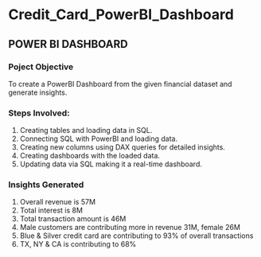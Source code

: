 # Credit_Card_PowerBI_Dashboard
## POWER BI DASHBOARD

### Poject Objective
To create a PowerBI Dashboard from the given financial dataset and generate insights.

### Steps Involved:
  1. Creating tables and loading data in SQL.
  2. Connecting SQL with PowerBI and loading data.
  3. Creating new columns using DAX queries for detailed insights.
  4. Creating dashboards with the loaded data.
  5. Updating data via SQL making it a real-time dashboard.

### Insights Generated
  1. Overall revenue is 57M
  2. Total interest is 8M
  3. Total transaction amount is 46M
  4. Male customers are contributing more in revenue 31M, female 26M
  5. Blue & Silver credit card are contributing to 93% of overall transactions
  6. TX, NY & CA is contributing to 68%
